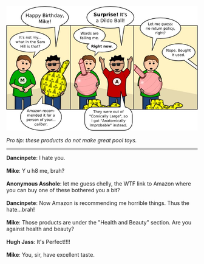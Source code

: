 <!--
.. title: The Dildo Ball
.. slug: the-dildo-ball
.. date: 2011/08/16 00:00:00
.. tags: 
.. link: 
.. description: 
-->

<a href='the-dildo-ball.html' title='View comments'>
<img class='comic' src='../assets/comics/20110816.jpg' />
</a>

<em>Pro tip: these products do not make great pool toys.</em>

<!-- TEASER_END -->
<hr />

<div class='comments'>
<b>Dancinpete</b>: I hate you.<br /><br />
<b>Mike</b>: Y u h8 me, brah?<br /><br />
<b>Anonymous Asshole</b>: let me guess chelly, the WTF link to Amazon where you can buy one of these bothered you a bit?<br /><br />
<b>Dancinpete</b>: Now Amazon is recommending me horrible things. Thus the hate...brah!<br /><br />
<b>Mike</b>: Those products are under the "Health and Beauty" section. Are you against health and beauty?<br /><br />
<b>Hugh Jass</b>: It's Perfect!!!!<br /><br />
<b>Mike</b>: You, sir, have excellent taste.<br /><br />
</div>

